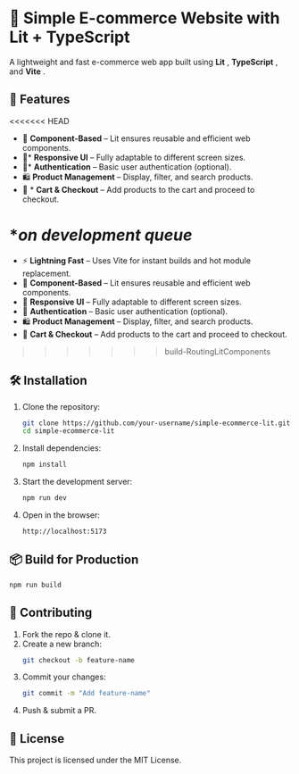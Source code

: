 # 🛒 Simple E-commerce Website with Lit + TypeScript

A lightweight and fast e-commerce web app built using  **Lit** ,  **TypeScript** , and  **Vite** .

## 🚀 Features

<<<<<<< HEAD
* 🎨 **Component-Based** – Lit ensures reusable and efficient web components.
* 📱* **Responsive UI** – Fully adaptable to different screen sizes.
* 🔐* **Authentication** – Basic user authentication (optional).
* 🛍️ **Product Management** – Display, filter, and search products.
* 🛒 * **Cart & Checkout** – Add products to the cart and proceed to checkout.

**on development queue*
=======
* ⚡ **Lightning Fast** – Uses Vite for instant builds and hot module replacement.
* 🎨 **Component-Based** – Lit ensures reusable and efficient web components.
* 📱 **Responsive UI** – Fully adaptable to different screen sizes.
* 🔐 **Authentication** – Basic user authentication (optional).
* 🛍️ **Product Management** – Display, filter, and search products.
* 🛒 **Cart & Checkout** – Add products to the cart and proceed to checkout.
>>>>>>> build-RoutingLitComponents

## 🛠 Installation

1. Clone the repository:
   ```sh
   git clone https://github.com/your-username/simple-ecommerce-lit.git
   cd simple-ecommerce-lit
   ```
2. Install dependencies:
   ```sh
   npm install
   ```
3. Start the development server:
   ```sh
   npm run dev
   ```
4. Open in the browser:
   ```
   http://localhost:5173
   ```

## 📦 Build for Production

```sh
npm run build
```

## 🤝 Contributing

1. Fork the repo & clone it.
2. Create a new branch:
   ```sh
   git checkout -b feature-name
   ```
3. Commit your changes:
   ```sh
   git commit -m "Add feature-name"
   ```
4. Push & submit a PR.

## 📜 License

This project is licensed under the MIT License.
